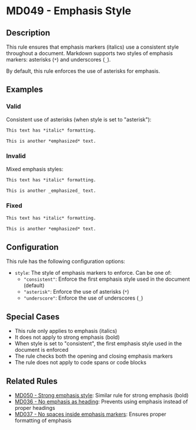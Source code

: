 # MD049 - Emphasis Style

## Description

This rule ensures that emphasis markers (italics) use a consistent style throughout a document.
Markdown supports two styles of emphasis markers: asterisks (`*`) and underscores (`_`).

By default, this rule enforces the use of asterisks for emphasis.

<!-- rumdl-disable MD049 -->

## Examples

### Valid

Consistent use of asterisks (when style is set to "asterisk"):

```markdown
This text has *italic* formatting.

This is another *emphasized* text.
```

### Invalid

Mixed emphasis styles:

```markdown
This text has *italic* formatting.

This is another _emphasized_ text.
```

### Fixed

```markdown
This text has *italic* formatting.

This is another *emphasized* text.
```

<!-- rumdl-enable MD049 -->

## Configuration

This rule has the following configuration options:

- `style`: The style of emphasis markers to enforce. Can be one of:
  - `"consistent"`: Enforce the first emphasis style used in the document (default)
  - `"asterisk"`: Enforce the use of asterisks (`*`)
  - `"underscore"`: Enforce the use of underscores (`_`)

## Special Cases

- This rule only applies to emphasis (italics)
- It does not apply to strong emphasis (bold)
- When style is set to "consistent", the first emphasis style used in the document is enforced
- The rule checks both the opening and closing emphasis markers
- The rule does not apply to code spans or code blocks

## Related Rules

- [MD050 - Strong emphasis style](md050.md): Similar rule for strong emphasis (bold)
- [MD036 - No emphasis as heading](md036.md): Prevents using emphasis instead of proper headings
- [MD037 - No spaces inside emphasis markers](md037.md): Ensures proper formatting of emphasis
